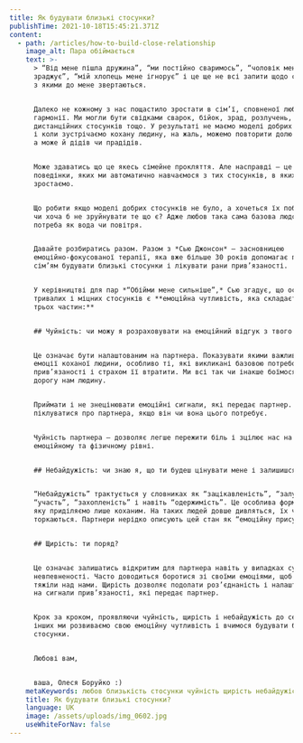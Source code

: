 ```yaml
---
title: Як будувати близькі стосунки?
publishTime: 2021-10-18T15:45:21.371Z
content:
  - path: /articles/how-to-build-close-relationship
    image_alt: Пара обіймається
    text: >-
      > “Від мене пішла дружина”, “ми постійно сваримось”, “чоловік мені
      зраджує”, “мій хлопець мене ігнорує” і це ще не всі запити щодо стосунків
      з якими до мене звертаються.


      Далеко не кожному з нас пощастило зростати в сім’ї, сповненої любові та
      гармонії. Ми могли бути свідками сварок, бійок, зрад, розлучень,
      дистанційних стосунків тощо. У результаті не маємо моделі добрих стосунків
      і коли зустрічаємо кохану людину, на жаль, можемо повторити долю батьків,
      а може й дідів чи прадідів.


      Може здаватись що це якесь сімейне прокляття. Але насправді – це патерни
      поведінки, яких ми автоматично навчаємося з тих стосунків, в яких
      зростаємо.


      Що робити якщо моделі добрих стосунків не було, а хочеться їх побудувати
      чи хоча б не зруйнувати те що є? Адже любов така сама базова людська
      потреба як вода чи повітря.


      Давайте розбиратись разом. Разом з *Сью Джонсон* – засновницею
      емоційно-фокусованої терапії, яка вже більше 30 років допомагає парам та
      сім’ям будувати близькі стосунки і лікувати рани прив’язаності.


      У керівництві для пар *“Обійми мене сильніше”,* Сью згадує, що основою
      тривалих і міцних стосунків є **емоційна чутливість, яка складається з
      трьох частин:**


      ## Чуйність: чи можу я розраховувати на емоційний відгук з твого боку?


      Це означає бути налаштованим на партнера. Показувати якими важливими є
      емоції коханої людини, особливо ті, які викликані базовою потребою в
      прив’язаності і страхом її втратити. Ми всі так чи інакше боїмося втратити
      дорогу нам людину.


      Приймати і не знецінювати емоційні сигнали, які передає партнер. Втішати і
      піклуватися про партнера, якщо він чи вона цього потребує.


      Чуйність партнера – дозволяє легше пережити біль і зцілює нас на
      емоційному та фізичному рівні.


      ## Небайдужість: чи знаю я, що ти будеш цінувати мене і залишишся поряд?


      “Небайдужість” трактується у словниках як “зацікавленість”, “залученість”,
      “участь”, “захопленість” і навіть “одержимість”. Це особлива форма уваги,
      яку приділяємо лише коханим. На таких людей довше дивляться, їх частіше
      торкаються. Партнери нерідко описують цей стан як “емоційну присутність”.


      ## Щирість: ти поряд?


      Це означає залишатись відкритим для партнера навіть у випадках сумнівів і
      невпевненості. Часто доводиться боротися зі своїми емоціями, щоб вони не
      тяжіли над нами. Щирість дозволяє подолати роз’єднаність і налаштуватися
      на сигнали прив’язаності, які передає партнер.


      Крок за кроком, проявляючи чуйність, щирість і небайдужість до себе та
      інших ми розвиваємо свою емоційну чутливість і вчимося будувати близькі
      стосунки.


      Любові вам,


      ваша, Олеся Боруйко :)
    metaKeywords: любов близькість стосунки чуйність щирість небайдужість
    title: Як будувати близькі стосунки?
    language: UK
    image: /assets/uploads/img_0602.jpg
    useWhiteForNav: false
---
```

